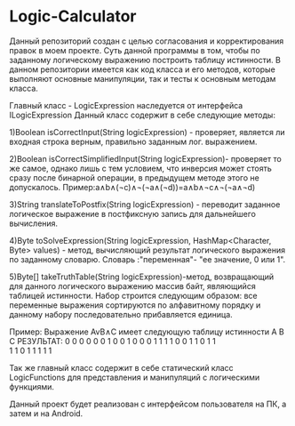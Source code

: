 # Logic-Calculator
Данный репозиторий создан с целью  согласования и корректирования правок в моем проекте. 
Суть данной программы в том, чтобы по заданному логическому выражению построить таблицу истинности. 
В данном репозитории имеется как код класса и его методов, которые выполняют основные манипуляции, 
так и тесты к основным методам класса.

Главный класс - LogicExpression наследуется от интерфейса ILogicExpression
Данный класс содержит в себе следующие методы:

1)Boolean isCorrectInput(String logicExpression) - проверяет, является ли входная строка верным, правильно заданным лог. выражением.

2)Boolean isCorrectSimplifiedInput(String logicExpression)- проверяет то же самое, однако лишь с тем условием, что инверсия может стоять сразу после бинарной операции,
    в предыдущем методе этого не допускалось. Пример:a∧b∧(¬c)∧¬(¬a∧(¬d))=a∧b∧¬c∧¬(¬a∧¬d)
    
3)String translateToPostfix(String logicExpression) - переводит заданное логическое выражение в постфиксную запись для дальнейшего вычисления.

4)Byte toSolveExpression(String logicExpression, HashMap<Character, Byte> values) - метод, вычисляющий результат логического выражения по заданному словарю. 
Словарь :"переменная"- "ее значение, 0 или 1".

5)Byte[] takeTruthTable(String logicExpression)-метод, возвращающий для данного логического выражению массив байт, являющийся таблицей истинности.
Набор строится следующим образом: все переменные выражения сортируются по алфавитному порядку и данному набору последовательно прибавляется единица. 

Пример: Выражение AvB∧C имеет следующую таблицу истинности 
A B C РЕЗУЛЬТАТ:
0 0 0   0
0 0 1   0
0 1 0   0
0 1 1   1
1 0 0   1
1 0 1   1   
1 1 0   1
1 1 1   1

Так же главный класс содержит в себе статический класс LogicFunctions для представления и манипуляций с логическими функциями.

Данный проект будет реализован с интерфейсом пользователя на ПК, а затем и на Android.